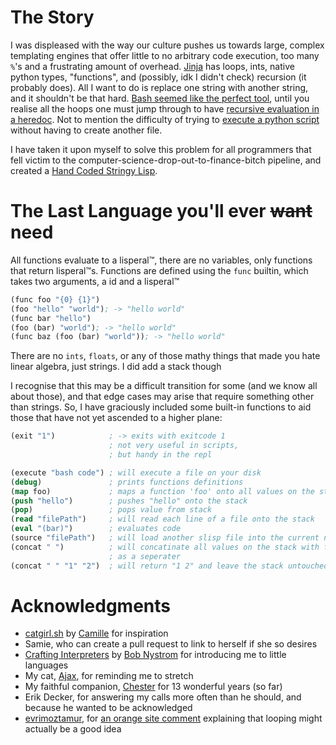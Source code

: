# The Story

I was displeased with the way our culture pushes us towards large, complex templating engines that offer little to no arbitrary code execution, too many `%`'s and a frustrating amount of overhead. [Jinja](https://jinja.palletsprojects.com/en/3.1.x/) has loops, ints, native python types, "functions", and (possibly, idk I didn't check) recursion (it probably does). All I want to do is replace one string with another string, and it shouldn't be that hard. [Bash seemed like the perfect tool](https://github.com/turquoise-hexagon/catgirl.sh), until you realise all the hoops one must jump through to have [recursive evaluation in a heredoc](https://github.com/0x3444ac53/Not-Important/commit/cd2a9e3eef115ce5ff0fee3c651e24daa83ada1b#diff-fd3dae0e0ef5235e3f967bcbfa3a3833b22f0fcf8ff0c6c86e1d15c3208d718b). Not to mention the difficulty of trying to [execute a python script](https://github.com/0x3444ac53/Not-Important/blob/cd2a9e3eef115ce5ff0fee3c651e24daa83ada1b/main#L22) without having to create another file. 

I have taken it upon myself to solve this problem for all programmers that fell victim to the computer-science-drop-out-to-finance-bitch pipeline, and created a [Hand Coded Stringy Lisp](https://github.com/0x3444ac53/HCSL). 

# The Last Language you'll ever ~~want~~ need

All functions evaluate to a lisperal™, there are no variables, only functions that return lisperal™s. Functions are defined using the `func` builtin, which takes two arguments, a id and a lisperal™

```lisp
(func foo "{0} {1}")
(foo "hello" "world"); -> "hello world"
(func bar "hello")
(foo (bar) "world"); -> "hello world"
(func baz (foo (bar) "world")); -> "hello world"
```

There are no `ints`, `floats`, or any of those mathy things that made you hate linear algebra, just strings. I did add a stack though

I recognise that this may be a difficult transition for some (and we know all about those),  and that edge cases may arise that require something other than strings. So, I have graciously included some built-in functions to aid those that have not yet ascended to a higher plane:

```lisp
(exit "1")            ; -> exits with exitcode 1
                      ; not very useful in scripts, 
                      ; but handy in the repl

(execute "bash code") ; will execute a file on your disk
(debug)               ; prints functions definitions
(map foo)             ; maps a function 'foo' onto all values on the stack
(push "hello")        ; pushes "hello" onto the stack
(pop)                 ; pops value from stack
(read "filePath")     ; will read each line of a file onto the stack
(eval "(bar)")        ; evaluates code
(source "filePath")   ; will load another slisp file into the current namespace
(concat " ")          ; will concatinate all values on the stack with first 
                      ; as a seperater
(concat " " "1" "2")  ; will return "1 2" and leave the stack untouched
```

# Acknowledgments

- [catgirl.sh](https://catgirl.sh) by [Camille](https://github.com/turquoise-hexagon) for inspiration
- Samie, who can create a pull request to link to herself if she so desires
- [Crafting Interpreters](https://craftinginterpreters.com/) by [Bob Nystrom](https://github.com/munificent) for introducing me to little languages
- My cat, [Ajax](https://www.instagram.com/p/CvT5ztQgaPs/), for reminding me to stretch
- My faithful companion, [Chester](https://www.instagram.com/p/CusjwW4AKO6/) for 13 wonderful years (so far)
- Erik Decker, for answering my calls more often than he should, and because he wanted to be acknowledged
- [evrimoztamur](https://news.ycombinator.com/user?id=evrimoztamur), for [an orange site comment](https://news.ycombinator.com/item?id=37223889) explaining that looping might actually be a good idea
